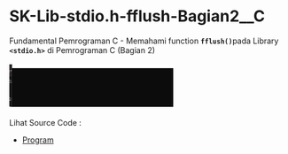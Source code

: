 # SK-Lib-stdio.h-fflush-Bagian2__C
Fundamental Pemrograman C - Memahami function <code><b>fflush()</b></code>pada Library <code><b>&lt;stdio.h></b></code> di Pemrograman C (Bagian 2)<br><br>
<img src="https://github.com/RizkyKhapidsyah/SK-Lib-stdio.h-fflush-Bagian2__C/blob/master/SK-Lib-stdio.h-fflush-Bagian2__C/result/001.PNG"><br><br>
Lihat Source Code : <br>
- <a href="https://github.com/RizkyKhapidsyah/SK-Lib-stdio.h-fflush-Bagian2__C/blob/master/SK-Lib-stdio.h-fflush-Bagian2__C/Source.c">Program</a>
